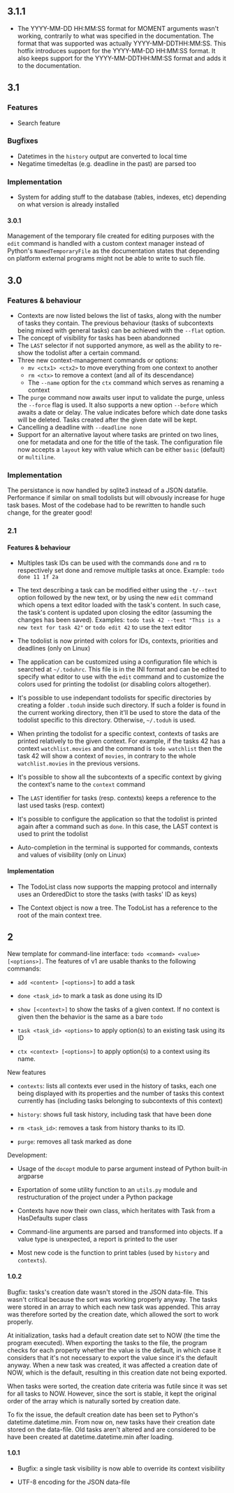 ## 3.1.1

 * The YYYY-MM-DD HH:MM:SS format for MOMENT arguments wasn't working, contrarily to what was specified in the documentation. The format that was supported was actually YYYY-MM-DDTHH:MM:SS. This hotfix introduces support for the YYYY-MM-DD HH:MM:SS format. It also keeps support for the YYYY-MM-DDTHH:MM:SS format and adds it to the documentation.

## 3.1

### Features

 * Search feature

### Bugfixes

 * Datetimes in the `history` output are converted to local time
 * Negatime timedeltas (e.g. deadline in the past) are parsed too

### Implementation

 * System for adding stuff to the database (tables, indexes, etc) depending on what version is already installed


#### 3.0.1

Management of the temporary file created for editing purposes with the `edit` command is handled with a custom context manager instead of Python's `NamedTemporaryFile` as the documentation states that depending on platform external programs might not be able to write to such file.


## 3.0

### Features & behaviour

 * Contexts are now listed belows the list of tasks, along with the number of tasks they contain. The previous behaviour (tasks of subcontexts being mixed with general tasks) can be achieved with the `--flat` option.
 * The concept of visibility for tasks has been abandonned
 * The `LAST` selector if not supported anymore, as well as the ability to re-show the todolist after a certain command.
 * Three new context-management commands or options:
 	* `mv <ctx1> <ctx2>` to move everything from one context to another
 	* `rm <ctx>` to remove a context (and all of its descendance)
 	* The `--name` option for the `ctx` command which serves as renaming a context
 * The `purge` command now awaits user input to validate the purge, unless the `--force` flag is used. It also supports a new option `--before` which awaits a date or delay. The value indicates before which date done tasks will be deleted. Tasks created after the given date will be kept.
 * Cancelling a deadline with `--deadline none`
 * Support for an alternative layout where tasks are printed on two lines, one for metadata and one for the title of the task. The configuration file now accepts a `layout` key with value which can be either `basic` (default) or `multiline`.

### Implementation

The persistance is now handled by sqlite3 instead of a JSON datafile. Performance if similar on small todolists but will obvously increase for huge task bases. Most of the codebase had to be rewritten to handle such change, for the greater good!


### 2.1

#### Features & behaviour

 - Multiples task IDs can be used with the commands `done` and `rm` to respectively set done and remove multiple tasks at once. Example: `todo done 11 1f 2a`

 - The text describing a task can be modified either using the `-t/--text` option followed by the new text, or by using the new `edit` command which opens a text editor loaded with the task's content. In such case, the task's content is updated upon closing the editor (assuming the changes has been saved). Examples: `todo task 42 --text "This is a new text for task 42"` or `todo edit 42` to use the text editor

 - The todolist is now printed with colors for IDs, contexts, priorities and deadlines (only on Linux)

 - The application can be customized using a configuration file which is searched at `~/.toduhrc`. This file is in the INI format and can be edited to specify what editor to use with the `edit` command and to customize the colors used for printing the todolist (or disabling colors altogether).

 - It's possible to use independant todolists for specific directories by creating a folder `.toduh` inside such directory. If such a folder is found in the current working directory, then it'll be used to store the data of the todolist specific to this directory. Otherwise, `~/.toduh` is used.

 - When printing the todolist for a specific context, contexts of tasks are printed relatively to the given context. For example, if the tasks 42 has a context `watchlist.movies` and the command is `todo watchlist` then the task 42 will show a context of `movies`, in contrary to the whole `watchlist.movies` in the previous versions.

 - It's possible to show all the subcontexts of a specific context by giving the context's name to the `context` command

 - The `LAST` identifier for tasks (resp. contexts) keeps a reference to the last used tasks (resp. context)

 - It's possible to configure the application so that the todolist is printed again after a command such as `done`. In this case, the LAST context is used to print the todolist

 - Auto-completion in the terminal is supported for commands, contexts and values of visibility (only on Linux)


#### Implementation

 - The TodoList class now supports the mapping protocol and internally uses an OrderedDict to store the tasks (with tasks' ID as keys)

 - The Context object is now a tree. The TodoList has a reference to the root of the main context tree.


## 2

New template for command-line interface: `todo <command> <value> [<options>]`. The features of v1 are usable thanks to the following commands:

 - `add <content> [<options>]` to add a task

 - `done <task_id>` to mark a task as done using its ID

 - `show [<context>]` to show the tasks of a given context. If no context is given then the behavior is the same as a bare `todo`

 - `task <task_id> <options>` to apply option(s) to an existing task using its ID

 - `ctx <context> [<options>]` to apply option(s) to a context using its name.

New features

 - `contexts`: lists all contexts ever used in the history of tasks, each one being displayed with its properties and the number of tasks this context currently has (including tasks belonging to subcontexts of this context)

 - `history`: shows full task history, including task that have been done

 - `rm <task_id>`: removes a task from history thanks to its ID.

 - `purge`: removes all task marked as done

Development:

 - Usage of the `docopt` module to parse argument instead of Python built-in argparse

 - Exportation of some utility function to an `utils.py` module and restructuration of the project under a Python package

 - Contexts have now their own class, which heritates with Task from a HasDefaults super class

 - Command-line arguments are parsed and transformed into objects. If a value type is unexpected, a report is printed to the user

 - Most new code is the function to print tables (used by `history` and `contexts`).


#### 1.0.2

Bugfix: tasks's creation date wasn't stored in the JSON data-file. This wasn't critical because the sort was working properly anyway. The tasks were stored in an array to which each new task was appended. This array was therefore sorted by the creation date, which allowed the sort to work properly.

At initialization, tasks had a default creation date set to NOW (the time the program executed). When exporting the tasks to the file, the program checks for each property whether the value is the default, in which case it considers that it's not necessary to export the value since it's the default anyway. When a new task was created, it was affected a creation date of NOW, which is the default, resulting in this creation date not being exported.

When tasks were sorted, the creation date criteria was futile since it was set for all tasks to NOW. However, since the sort is stable, it kept the original order of the array which is naturally sorted by creation date.

To fix the issue, the default creation date has been set to Python's datetime.datetime.min. From now on, new tasks have their creation date stored on the data-file. Old tasks aren't altered and are considered to be have been created at datetime.datetime.min after loading.

#### 1.0.1

 -  Bugfix: a single task visibility is now able to override its context visibility

 - UTF-8 encoding for the JSON data-file
